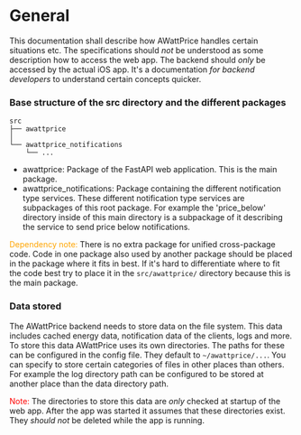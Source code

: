 # **General**
This documentation shall describe how AWattPrice handles certain situations etc. The specifications should *not* be understood as some description how to access the web app. The backend should *only* be accessed by the actual iOS app. It's a documentation *for backend developers* to understand certain concepts quicker.

### **Base structure of the src directory and the different packages**

```
src
├── awattprice
│
└── awattprice_notifications
    └── ...
```

- awattprice: Package of the FastAPI web application. This is the main package.
- awattprice_notifications: Package containing the different notification type services. These different notification type services are subpackages of this root package. For example the 'price_below' directory inside of this main directory is a subpackage of it describing the service to send price below notifications.

<span style="color:orange;">Dependency note:</span> There is no extra package for unified cross-package code. Code in one package also used by another package should be placed in the package where it fits in best. If it's hard to differentiate where to fit the code best try to place it in the `src/awattprice/` directory because this is the main package.


### **Data stored**
The AWattPrice backend needs to store data on the file system. This data includes cached energy data, notification data of the clients, logs and more. To store this data AWattPrice uses its own directories. The paths for these can be configured in the config file. They default to `~/awattprice/...`. You can specify to store certain categories of files in other places than others. For example the log directory path can be configured to be stored at another place than the data directory path.

<span style="color:red">Note:</span> The directories to store this data are *only* checked at startup of the web app. After the app was started it assumes that these directories exist. They *should not* be deleted while the app is running.
